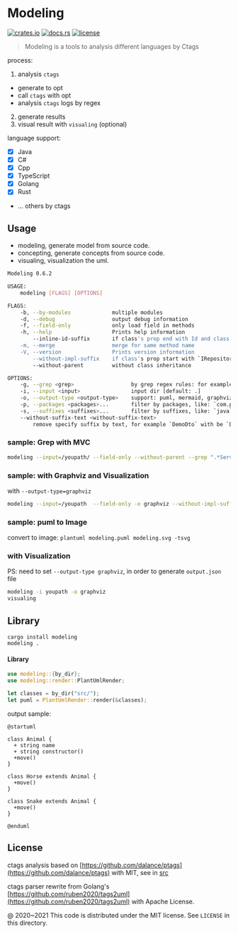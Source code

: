 # Modeling

[![crates.io](https://img.shields.io/crates/v/modeling.svg)](https://crates.io/crates/modeling)
[![docs.rs](https://docs.rs/modeling/badge.svg)](https://docs.rs/modeling/)
[![license](https://img.shields.io/crates/l/modeling)](https://github.com/inherd/modeling/blob/master/LICENSE)

> Modeling is a tools to analysis different languages by Ctags

process:

1. analysis `ctags`
  - generate to opt
  - call `ctags` with opt
  - analysis `ctags` logs by regex
2. generate results
3. visual result with `visualing` (optional)

language support:

 - [x] Java
 - [x] C#
 - [x] Cpp
 - [x] TypeScript
 - [x] Golang
 - [x] Rust
 - ... others by ctags

## Usage

 - modeling, generate model from source code.
 - concepting, generate concepts from source code.
 - visualing, visualization the uml.

```bash
Modeling 0.6.2

USAGE:
    modeling [FLAGS] [OPTIONS]

FLAGS:
    -b, --by-modules             multiple modules
    -d, --debug                  output debug information
    -f, --field-only             only load field in methods
    -h, --help                   Prints help information
        --inline-id-suffix       if class's prop end with Id and class in list, will replace `int` type to `xxClass`
    -m, --merge                  merge for same method name
    -V, --version                Prints version information
        --without-impl-suffix    if class's prop start with `IRepository` will become `Repository`
        --without-parent         without class inheritance

OPTIONS:
    -g, --grep <grep>                  by grep regex rules: for example: `.*Service` [default: ]
    -i, --input <input>                input dir [default: .]
    -o, --output-type <output-type>    support: puml, mermaid, graphviz with json [default: puml]
    -p, --packages <packages>...       filter by packages, like: `com.phodal.modeling`
    -s, --suffixes <suffixes>...       filter by suffixes, like: `java` for .java file
    --without-suffix-text <without-suffix-text>
        remove specify suffix by text, for example `DemoDto` with be `Demo` [default: ]
```

### sample: Grep with MVC

```bash
modeling --input=/youpath/ --field-only --without-parent --grep ".*Service|.*Controller|.*Repository"
```

### sample: with Graphviz and Visualization

with `--output-type=graphviz`

```bash
modeling --input=/youpath  --field-only -o graphviz --without-impl-suffix
```

### sample: puml to Image

convert to image: `plantuml modeling.puml modeling.svg -tsvg`

### with Visualization

PS: need to set `--output-type graphviz`, in order to generate `output.json` file

```bash
modeling -i youpath -o graphviz
visualing
```

## Library

```
cargo install modeling
modeling .
```

#### Library

```rust
use modeling::{by_dir};
use modeling::render::PlantUmlRender;

let classes = by_dir("src/");
let puml = PlantUmlRender::render(&classes);
```

output sample:

```puml
@startuml

class Animal {
  + string name
  + string constructor()
  +move()
}

class Horse extends Animal {
  +move()
}

class Snake extends Animal {
  +move()
}

@enduml
```

License
---

ctags analysis based on [https://github.com/dalance/ptags](https://github.com/dalance/ptags) with MIT, see in [src](plugins/coco_struct_analysis/src)

ctags parser rewrite from Golang's [https://github.com/ruben2020/tags2uml](https://github.com/ruben2020/tags2uml) with Apache License.

@ 2020~2021 This code is distributed under the MIT license. See `LICENSE` in this directory.
